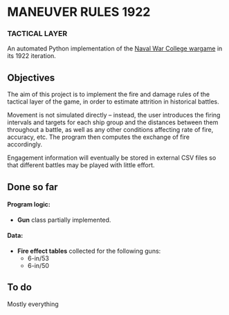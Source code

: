 # MANEUVER RULES 1922

### TACTICAL LAYER


An automated Python implementation of the [Naval War College wargame](https://usnwc.edu/Research-and-Wargaming/Wargaming) in its 1922 iteration.


## Objectives

The aim of this project is to implement the fire and damage rules of the tactical layer of the game, in order to estimate attrition in historical battles.

Movement is not simulated directly – instead, the user introduces the firing intervals and targets for each ship group and the distances between them throughout a battle, as well as any other conditions affecting rate of fire, accuracy, etc. The program then computes the exchange of fire accordingly.

Engagement information will eventually be stored in external CSV files so that different battles may be played with little effort.

## Done so far

#### Program logic:

* **Gun** class partially implemented.

#### Data:

* **Fire effect tables** collected for the following guns:
    + 6-in/53
    + 6-in/50

## To do
Mostly everything
